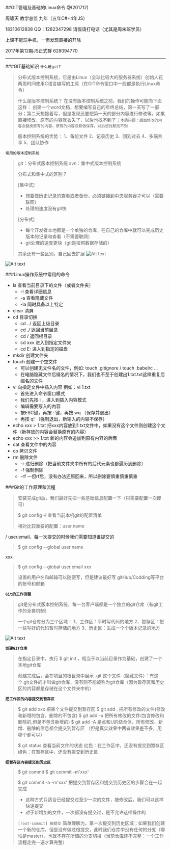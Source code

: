 ##GIT管理及基础的Linux命令
@(201712)

周啸天
教学总监
九年（五年C#+4年JS）

18310612838 
QQ：1282347298
请假请打电话（尤其是周末班学员）

上课不能玩手机，一但发现直接的开除

2017年第12期JS正式群 628094770

----

###GIT基础知识
`什么是git?`
> 分布式版本控制系统，它是由Linux（全球比较大的服务器系统）创始人花两周时间使用C语言编写的工具（在GIT命令窗口中一般都是执行Linux命令）
>  
> 什么是版本控制系统？
> 在没有版本控制系统之前，我们的操作可能向下面这样：
> 创建一个word文档，想要编写自己的年终总结，第一天写了一部分；第二天想接着写，但是发现还要把第一天的部分内容进行修改等，如果直接修改，原有的内容就丢失了，以后也找不到了；`本质问题：后面修改的内容会替换原有的内容，原有的内容没有做保存，以后想找都找不到`
>  
> 版本控制系统的优势：
> 1、备份文件
> 2、记录历史
> 3、回到过去
> 4、多端共享
> 5、团队协作


`常用的版本控制系统`
> git：分布式版本控制系统
> svn：集中式版本控制系统
> 
> 分布式和集中式的区别？
> 
> [集中式]
> - 想要做历史记录的查看或者备份，必须链接到中央服务器才可以（需要联网）
> - 处理的速度没有git快
>  
> [分布式]
> - 每个开发者本地都是一个单独的仓库，在自己的仓库中就可以完成历史版本的记录和查看（不需要联网）
> - git处理的速度更快（git是按照数据存储的）
>  
> 其余还有一些区别，自己回去扩展
![Alt text](./1513997382524.png)

![Alt text](./1513997404453.png)

###Linux操作系统中常用的命令
- ls  查看当前目录下的文件（或者文件夹）
	+ -l   查看详细信息
	+ -a  查看隐藏文件
	+ -la  同时具备以上特定
- clear 清屏
- cd 目录切换
	+ cd ../ 返回上级目录
	+ cd ./ 返回当前目录
	+ cd /  返回根目录
	+ cd xxx 进入到指定文件夹
	+ cd E:  进入到指定的磁盘
- mkdir 创建文件夹
- touch 创建一个空文件
	+ 可以创建无文件名的文件，例如: touch  .gitignore / touch .babelrc ...
	+ 在电脑隐藏文件后缀名的情况下，我们也不至于创建出1.txt.txt这样重复后缀名的文件
- vi 向指定文件中插入内容  例如：vi 1.txt
	+ 首先进入命令窗口模式
	+ 我们先按 i ，进入到插入内容模式
	+ 编辑需要写入的内容
	+ 按ESC键，再按 : 键，再按 wq （保存并退出）
	+ 再按 q! （强制退出，新输入的内容不保存）
- echo  xxx > 1.txt  把xxx内容放到1.txt文件中，如果没有这个文件则创建这个文件（新存放的内容会替换原有的内容）
- echo xxx >> 1.txt  新的内容会追加到原有内容的后面
- cat 查看文件中的内容
- cp 拷贝文件
- rm 删除文件
	+ -r 递归删除（把当前文件夹中所有的后代元素也都遍历到删除）
	+ -f 强制删除
	+ -rf   一但rf后，没有办法还原回来，所以删除要慎重慎重慎重

###Git的工作原理和流程
> 安装完成git后，我们最好先把一些基础信息配置一下（只需要配置一次即可）
> 
>  $ git config -l  查看当前本机git的配置清单
>  
>  相对比较重要的配置：user.name 

 / user.email，每一次提交的时候我们需要知道谁提交的
>  
>  \$ git config --global user.name 

  xxx  
>  \$ git config --global user.email  xxx
>  
>  设置的用户名和邮箱可以随便写，但是建议最好写 gitHub/Codding等平台的账号和邮箱

**`Git的工作流程`**
> git是分布式版本控制系统，每一台客户端都是一个独立的git仓库（有git工作的全套机制）
>  
> 一个git仓库分为三个区域：
> 1、工作区：平时写代码的地方 
> 2、暂存区：把一些写好的代码暂时存储的地方
> 3、历史区：生成一个个版本记录的地方

![Alt text](./1514002797112.png)


**`创建GIT仓库`**
> 在指定目录中，执行 $ git init ，相当于以当前目录作为基础，创建了一个本地git仓库
>  
> 创建完成后，会在项目的根目录中展示 .git 这个文件（隐藏文件）：有这个.git文件的才叫做git仓库，没有则不能被称为git仓库（因为暂存区和历史区的内容都是存储在这个文件夹中的）

**`把工作区的内容提交到暂存区`**
> \$ git add xxx  把某个文件提交到暂存区
> \$ git add .  把所有修改的文件(修改和新增的包含，删除的不包含)
> \$ git add -u  把所有修改的文件(包含修改和删除的,但是不包含新增的)
> \$ git add -A  是点和U的结合体，所有修改、新增、删除的信息都会提交到暂存区 （但是真实效果中两者效果差不多，用哪个都可以）
>  
> \$ git  status  查看当前文件的状态
> 红色：在工作区中，还没有提交到暂存区
> 绿色：在暂存区中，还没有提交到历史区

**`把暂存区内容提交到历史区`**
> \$ git commit 
> \$ git commit -m'xxx'
>  
> \$ git commit -a -m'xxx'  把提交到暂存区和提交到历史区的步骤合在一起完成
>  - 这种方式只适合已经提交过至少一次的文件，被修改后，我们可以这样快速提交
>  - 对于新增加的文件，一次都没有提交过，是不允许这样操作的
> 
> `[root-commit] 根提交`
> 简单理解为，第一次提交到历史区域；如果我们创建一个新的仓库，但是没有做过根提交，此时我们仓库中没有任何的分支（哪怕是master），也就不存在所谓的分支切换（当前仓库还不完整：一个工作流程走完一遍才算完整）